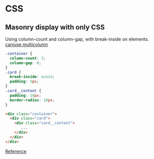 # CSS

## Masonry display with only CSS

Using column-count and column-gap, with break-inside on elements. [caniuse multicolumn](http://caniuse.com/#feat=multicolumn)

```css
.container {
  column-count: 3;
  column-gap: 0;
}
.card {
  break-inside: avoid;
  padding: 5px;
}
.card__content {
  padding: 10px;
  border-radius: 10px;
}
```

```html
<div class="container">
  <div class="card">
    <div class="card__content">
       ...
    </div>
  </div>
</div>
```

[Reference](https://medium.com/@_jh3y/how-to-pure-css-masonry-layouts-a8ede07ba31a#.jj1zboaj7)
